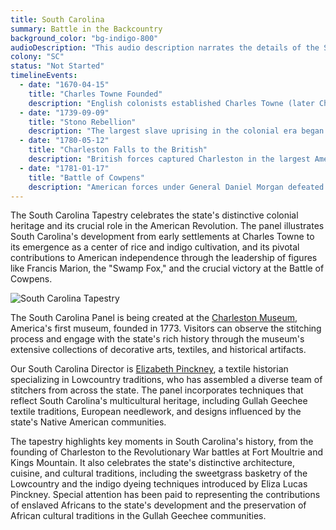 ```yaml
---
title: South Carolina
summary: Battle in the Backcountry
background_color: "bg-indigo-800"
audioDescription: "This audio description narrates the details of the South Carolina Tapestry, which depicts the state's colonial heritage, its role in the American Revolution, and its unique Lowcountry culture."
colony: "SC"
status: "Not Started"
timelineEvents:
  - date: "1670-04-15"
    title: "Charles Towne Founded"
    description: "English colonists established Charles Towne (later Charleston), the first permanent European settlement in South Carolina, which would become a major port and cultural center."
  - date: "1739-09-09"
    title: "Stono Rebellion"
    description: "The largest slave uprising in the colonial era began near the Stono River, leading to stricter slave codes but also highlighting the resistance to the institution of slavery."
  - date: "1780-05-12"
    title: "Charleston Falls to the British"
    description: "British forces captured Charleston in the largest American defeat of the Revolutionary War, beginning a period of British occupation in South Carolina."
  - date: "1781-01-17"
    title: "Battle of Cowpens"
    description: "American forces under General Daniel Morgan defeated the British under Lieutenant Colonel Banastre Tarleton in one of the most decisive tactical victories of the Revolutionary War."
---
```


The South Carolina Tapestry celebrates the state's distinctive colonial heritage and its crucial role in the American Revolution. The panel illustrates South Carolina's development from early settlements at Charles Towne to its emergence as a center of rice and indigo cultivation, and its pivotal contributions to American independence through the leadership of figures like Francis Marion, the "Swamp Fox," and the crucial victory at the Battle of Cowpens.

![South Carolina Tapestry](/content/tapestries/south-carolina/south-carolina-tapestry-main.jpg)

The South Carolina Panel is being created at the [Charleston Museum](/team/historical-partners/#charleston-museum), America's first museum, founded in 1773. Visitors can observe the stitching process and engage with the state's rich history through the museum's extensive collections of decorative arts, textiles, and historical artifacts.

Our South Carolina Director is [Elizabeth Pinckney](/team/state-directors/#elizabeth-pinckney), a textile historian specializing in Lowcountry traditions, who has assembled a diverse team of stitchers from across the state. The panel incorporates techniques that reflect South Carolina's multicultural heritage, including Gullah Geechee textile traditions, European needlework, and designs influenced by the state's Native American communities.

The tapestry highlights key moments in South Carolina's history, from the founding of Charleston to the Revolutionary War battles at Fort Moultrie and Kings Mountain. It also celebrates the state's distinctive architecture, cuisine, and cultural traditions, including the sweetgrass basketry of the Lowcountry and the indigo dyeing techniques introduced by Eliza Lucas Pinckney. Special attention has been paid to representing the contributions of enslaved Africans to the state's development and the preservation of African cultural traditions in the Gullah Geechee communities.
